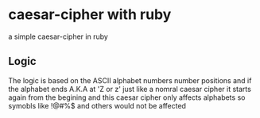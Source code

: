 # caesar-cipher with ruby
a simple caesar-cipher in ruby
## Logic
The logic is based on the ASCII alphabet numbers number positions and if the alphabet
ends A.K.A at 'Z or z' just like a nomral caesar cipher it starts again from the 
begining and this caesar cipher only affects alphabets so symobls like !@#%$ and others would not be affected
